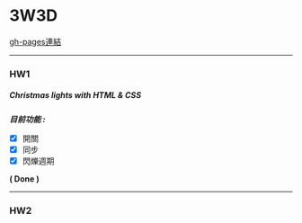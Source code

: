 # 3W3D
[gh-pages連結](https://mu-xiang.github.io/3w3d/)

-----
### HW1
##### Christmas lights with HTML & CSS

***目前功能 :***

- [x] 開關
- [x] 同步
- [x] 閃爍週期

__( Done )__

-----
### HW2
